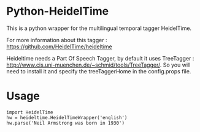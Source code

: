 # Python-HeidelTime
This is a python wrapper for the multilingual temporal tagger HeidelTime.

For more information about this tagger : https://github.com/HeidelTime/heideltime

Heideltime needs a Part Of Speech Tagger, by default it uses TreeTagger : http://www.cis.uni-muenchen.de/~schmid/tools/TreeTagger/.
So you will need to install it and specify the treeTaggerHome in the config.props file.

# Usage

```
import HeidelTime
hw = heideltime.HeidelTimeWrapper('english')
hw.parse('Neil Armstrong was born in 1930')
```
